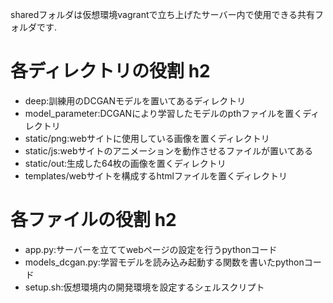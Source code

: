sharedフォルダは仮想環境vagrantで立ち上げたサーバー内で使用できる共有フォルダです.

# 各ディレクトリの役割 h2
* deep:訓練用のDCGANモデルを置いてあるディレクトリ
* model_parameter:DCGANにより学習したモデルのpthファイルを置くディレクトリ
* static/png:webサイトに使用している画像を置くディレクトリ
* static/js:webサイトのアニメーションを動作させるファイルが置いてある
* static/out:生成した64枚の画像を置くディレクトリ
* templates/webサイトを構成するhtmlファイルを置くディレクトリ

# 各ファイルの役割 h2
* app.py:サーバーを立ててwebページの設定を行うpythonコード
* models_dcgan.py:学習モデルを読み込み起動する関数を書いたpythonコード
* setup.sh:仮想環境内の開発環境を設定するシェルスクリプト